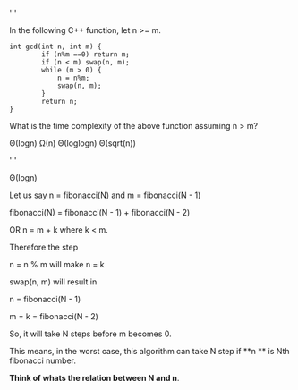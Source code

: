 '''

In the following C++ function, let n >= m.

    int gcd(int n, int m) {
            if (n%m ==0) return m;
            if (n < m) swap(n, m);
            while (m > 0) {
                n = n%m;
                swap(n, m);
            }
            return n;
    }
What is the time complexity of the above function assuming n > m?

 Θ(logn)
 Ω(n)
 Θ(loglogn)
 Θ(sqrt(n))

'''

Θ(logn)

Let us say n = fibonacci(N) and m = fibonacci(N - 1)

fibonacci(N) = fibonacci(N - 1) + fibonacci(N - 2)

OR n = m + k where k < m.

Therefore the step

n = n % m will make n = k

swap(n, m) will result in

n = fibonacci(N - 1)

m = k = fibonacci(N - 2)

So, it will take N steps before m becomes 0.

This means, in the worst case, this algorithm can take N step if **n ** is Nth fibonacci number.

**Think of whats the relation between N and n**.
